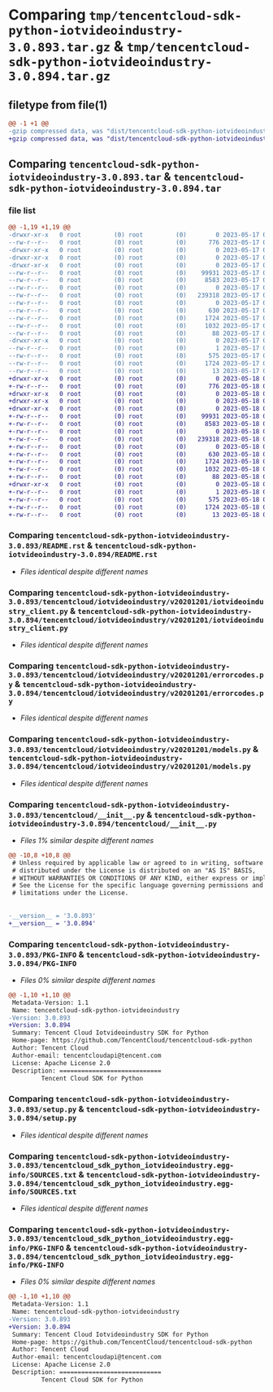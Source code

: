 # Comparing `tmp/tencentcloud-sdk-python-iotvideoindustry-3.0.893.tar.gz` & `tmp/tencentcloud-sdk-python-iotvideoindustry-3.0.894.tar.gz`

## filetype from file(1)

```diff
@@ -1 +1 @@
-gzip compressed data, was "dist/tencentcloud-sdk-python-iotvideoindustry-3.0.893.tar", last modified: Wed May 17 03:34:07 2023, max compression
+gzip compressed data, was "dist/tencentcloud-sdk-python-iotvideoindustry-3.0.894.tar", last modified: Thu May 18 00:29:04 2023, max compression
```

## Comparing `tencentcloud-sdk-python-iotvideoindustry-3.0.893.tar` & `tencentcloud-sdk-python-iotvideoindustry-3.0.894.tar`

### file list

```diff
@@ -1,19 +1,19 @@
-drwxr-xr-x   0 root         (0) root         (0)        0 2023-05-17 03:34:07.000000 tencentcloud-sdk-python-iotvideoindustry-3.0.893/
--rw-r--r--   0 root         (0) root         (0)      776 2023-05-17 03:34:07.000000 tencentcloud-sdk-python-iotvideoindustry-3.0.893/README.rst
-drwxr-xr-x   0 root         (0) root         (0)        0 2023-05-17 03:34:07.000000 tencentcloud-sdk-python-iotvideoindustry-3.0.893/tencentcloud/
-drwxr-xr-x   0 root         (0) root         (0)        0 2023-05-17 03:34:07.000000 tencentcloud-sdk-python-iotvideoindustry-3.0.893/tencentcloud/iotvideoindustry/
-drwxr-xr-x   0 root         (0) root         (0)        0 2023-05-17 03:34:07.000000 tencentcloud-sdk-python-iotvideoindustry-3.0.893/tencentcloud/iotvideoindustry/v20201201/
--rw-r--r--   0 root         (0) root         (0)    99931 2023-05-17 03:34:07.000000 tencentcloud-sdk-python-iotvideoindustry-3.0.893/tencentcloud/iotvideoindustry/v20201201/iotvideoindustry_client.py
--rw-r--r--   0 root         (0) root         (0)     8583 2023-05-17 03:34:07.000000 tencentcloud-sdk-python-iotvideoindustry-3.0.893/tencentcloud/iotvideoindustry/v20201201/errorcodes.py
--rw-r--r--   0 root         (0) root         (0)        0 2023-05-17 03:34:07.000000 tencentcloud-sdk-python-iotvideoindustry-3.0.893/tencentcloud/iotvideoindustry/v20201201/__init__.py
--rw-r--r--   0 root         (0) root         (0)   239318 2023-05-17 03:34:07.000000 tencentcloud-sdk-python-iotvideoindustry-3.0.893/tencentcloud/iotvideoindustry/v20201201/models.py
--rw-r--r--   0 root         (0) root         (0)        0 2023-05-17 03:34:07.000000 tencentcloud-sdk-python-iotvideoindustry-3.0.893/tencentcloud/iotvideoindustry/__init__.py
--rw-r--r--   0 root         (0) root         (0)      630 2023-05-17 03:34:07.000000 tencentcloud-sdk-python-iotvideoindustry-3.0.893/tencentcloud/__init__.py
--rw-r--r--   0 root         (0) root         (0)     1724 2023-05-17 03:34:07.000000 tencentcloud-sdk-python-iotvideoindustry-3.0.893/PKG-INFO
--rw-r--r--   0 root         (0) root         (0)     1032 2023-05-17 03:34:07.000000 tencentcloud-sdk-python-iotvideoindustry-3.0.893/setup.py
--rw-r--r--   0 root         (0) root         (0)       88 2023-05-17 03:34:07.000000 tencentcloud-sdk-python-iotvideoindustry-3.0.893/setup.cfg
-drwxr-xr-x   0 root         (0) root         (0)        0 2023-05-17 03:34:07.000000 tencentcloud-sdk-python-iotvideoindustry-3.0.893/tencentcloud_sdk_python_iotvideoindustry.egg-info/
--rw-r--r--   0 root         (0) root         (0)        1 2023-05-17 03:34:07.000000 tencentcloud-sdk-python-iotvideoindustry-3.0.893/tencentcloud_sdk_python_iotvideoindustry.egg-info/dependency_links.txt
--rw-r--r--   0 root         (0) root         (0)      575 2023-05-17 03:34:07.000000 tencentcloud-sdk-python-iotvideoindustry-3.0.893/tencentcloud_sdk_python_iotvideoindustry.egg-info/SOURCES.txt
--rw-r--r--   0 root         (0) root         (0)     1724 2023-05-17 03:34:07.000000 tencentcloud-sdk-python-iotvideoindustry-3.0.893/tencentcloud_sdk_python_iotvideoindustry.egg-info/PKG-INFO
--rw-r--r--   0 root         (0) root         (0)       13 2023-05-17 03:34:07.000000 tencentcloud-sdk-python-iotvideoindustry-3.0.893/tencentcloud_sdk_python_iotvideoindustry.egg-info/top_level.txt
+drwxr-xr-x   0 root         (0) root         (0)        0 2023-05-18 00:29:04.000000 tencentcloud-sdk-python-iotvideoindustry-3.0.894/
+-rw-r--r--   0 root         (0) root         (0)      776 2023-05-18 00:29:04.000000 tencentcloud-sdk-python-iotvideoindustry-3.0.894/README.rst
+drwxr-xr-x   0 root         (0) root         (0)        0 2023-05-18 00:29:04.000000 tencentcloud-sdk-python-iotvideoindustry-3.0.894/tencentcloud/
+drwxr-xr-x   0 root         (0) root         (0)        0 2023-05-18 00:29:04.000000 tencentcloud-sdk-python-iotvideoindustry-3.0.894/tencentcloud/iotvideoindustry/
+drwxr-xr-x   0 root         (0) root         (0)        0 2023-05-18 00:29:04.000000 tencentcloud-sdk-python-iotvideoindustry-3.0.894/tencentcloud/iotvideoindustry/v20201201/
+-rw-r--r--   0 root         (0) root         (0)    99931 2023-05-18 00:29:04.000000 tencentcloud-sdk-python-iotvideoindustry-3.0.894/tencentcloud/iotvideoindustry/v20201201/iotvideoindustry_client.py
+-rw-r--r--   0 root         (0) root         (0)     8583 2023-05-18 00:29:04.000000 tencentcloud-sdk-python-iotvideoindustry-3.0.894/tencentcloud/iotvideoindustry/v20201201/errorcodes.py
+-rw-r--r--   0 root         (0) root         (0)        0 2023-05-18 00:29:04.000000 tencentcloud-sdk-python-iotvideoindustry-3.0.894/tencentcloud/iotvideoindustry/v20201201/__init__.py
+-rw-r--r--   0 root         (0) root         (0)   239318 2023-05-18 00:29:04.000000 tencentcloud-sdk-python-iotvideoindustry-3.0.894/tencentcloud/iotvideoindustry/v20201201/models.py
+-rw-r--r--   0 root         (0) root         (0)        0 2023-05-18 00:29:04.000000 tencentcloud-sdk-python-iotvideoindustry-3.0.894/tencentcloud/iotvideoindustry/__init__.py
+-rw-r--r--   0 root         (0) root         (0)      630 2023-05-18 00:29:04.000000 tencentcloud-sdk-python-iotvideoindustry-3.0.894/tencentcloud/__init__.py
+-rw-r--r--   0 root         (0) root         (0)     1724 2023-05-18 00:29:04.000000 tencentcloud-sdk-python-iotvideoindustry-3.0.894/PKG-INFO
+-rw-r--r--   0 root         (0) root         (0)     1032 2023-05-18 00:29:04.000000 tencentcloud-sdk-python-iotvideoindustry-3.0.894/setup.py
+-rw-r--r--   0 root         (0) root         (0)       88 2023-05-18 00:29:04.000000 tencentcloud-sdk-python-iotvideoindustry-3.0.894/setup.cfg
+drwxr-xr-x   0 root         (0) root         (0)        0 2023-05-18 00:29:04.000000 tencentcloud-sdk-python-iotvideoindustry-3.0.894/tencentcloud_sdk_python_iotvideoindustry.egg-info/
+-rw-r--r--   0 root         (0) root         (0)        1 2023-05-18 00:29:04.000000 tencentcloud-sdk-python-iotvideoindustry-3.0.894/tencentcloud_sdk_python_iotvideoindustry.egg-info/dependency_links.txt
+-rw-r--r--   0 root         (0) root         (0)      575 2023-05-18 00:29:04.000000 tencentcloud-sdk-python-iotvideoindustry-3.0.894/tencentcloud_sdk_python_iotvideoindustry.egg-info/SOURCES.txt
+-rw-r--r--   0 root         (0) root         (0)     1724 2023-05-18 00:29:04.000000 tencentcloud-sdk-python-iotvideoindustry-3.0.894/tencentcloud_sdk_python_iotvideoindustry.egg-info/PKG-INFO
+-rw-r--r--   0 root         (0) root         (0)       13 2023-05-18 00:29:04.000000 tencentcloud-sdk-python-iotvideoindustry-3.0.894/tencentcloud_sdk_python_iotvideoindustry.egg-info/top_level.txt
```

### Comparing `tencentcloud-sdk-python-iotvideoindustry-3.0.893/README.rst` & `tencentcloud-sdk-python-iotvideoindustry-3.0.894/README.rst`

 * *Files identical despite different names*

### Comparing `tencentcloud-sdk-python-iotvideoindustry-3.0.893/tencentcloud/iotvideoindustry/v20201201/iotvideoindustry_client.py` & `tencentcloud-sdk-python-iotvideoindustry-3.0.894/tencentcloud/iotvideoindustry/v20201201/iotvideoindustry_client.py`

 * *Files identical despite different names*

### Comparing `tencentcloud-sdk-python-iotvideoindustry-3.0.893/tencentcloud/iotvideoindustry/v20201201/errorcodes.py` & `tencentcloud-sdk-python-iotvideoindustry-3.0.894/tencentcloud/iotvideoindustry/v20201201/errorcodes.py`

 * *Files identical despite different names*

### Comparing `tencentcloud-sdk-python-iotvideoindustry-3.0.893/tencentcloud/iotvideoindustry/v20201201/models.py` & `tencentcloud-sdk-python-iotvideoindustry-3.0.894/tencentcloud/iotvideoindustry/v20201201/models.py`

 * *Files identical despite different names*

### Comparing `tencentcloud-sdk-python-iotvideoindustry-3.0.893/tencentcloud/__init__.py` & `tencentcloud-sdk-python-iotvideoindustry-3.0.894/tencentcloud/__init__.py`

 * *Files 1% similar despite different names*

```diff
@@ -10,8 +10,8 @@
 # Unless required by applicable law or agreed to in writing, software
 # distributed under the License is distributed on an "AS IS" BASIS,
 # WITHOUT WARRANTIES OR CONDITIONS OF ANY KIND, either express or implied.
 # See the License for the specific language governing permissions and
 # limitations under the License.
 
 
-__version__ = '3.0.893'
+__version__ = '3.0.894'
```

### Comparing `tencentcloud-sdk-python-iotvideoindustry-3.0.893/PKG-INFO` & `tencentcloud-sdk-python-iotvideoindustry-3.0.894/PKG-INFO`

 * *Files 0% similar despite different names*

```diff
@@ -1,10 +1,10 @@
 Metadata-Version: 1.1
 Name: tencentcloud-sdk-python-iotvideoindustry
-Version: 3.0.893
+Version: 3.0.894
 Summary: Tencent Cloud Iotvideoindustry SDK for Python
 Home-page: https://github.com/TencentCloud/tencentcloud-sdk-python
 Author: Tencent Cloud
 Author-email: tencentcloudapi@tencent.com
 License: Apache License 2.0
 Description: ============================
         Tencent Cloud SDK for Python
```

### Comparing `tencentcloud-sdk-python-iotvideoindustry-3.0.893/setup.py` & `tencentcloud-sdk-python-iotvideoindustry-3.0.894/setup.py`

 * *Files identical despite different names*

### Comparing `tencentcloud-sdk-python-iotvideoindustry-3.0.893/tencentcloud_sdk_python_iotvideoindustry.egg-info/SOURCES.txt` & `tencentcloud-sdk-python-iotvideoindustry-3.0.894/tencentcloud_sdk_python_iotvideoindustry.egg-info/SOURCES.txt`

 * *Files identical despite different names*

### Comparing `tencentcloud-sdk-python-iotvideoindustry-3.0.893/tencentcloud_sdk_python_iotvideoindustry.egg-info/PKG-INFO` & `tencentcloud-sdk-python-iotvideoindustry-3.0.894/tencentcloud_sdk_python_iotvideoindustry.egg-info/PKG-INFO`

 * *Files 0% similar despite different names*

```diff
@@ -1,10 +1,10 @@
 Metadata-Version: 1.1
 Name: tencentcloud-sdk-python-iotvideoindustry
-Version: 3.0.893
+Version: 3.0.894
 Summary: Tencent Cloud Iotvideoindustry SDK for Python
 Home-page: https://github.com/TencentCloud/tencentcloud-sdk-python
 Author: Tencent Cloud
 Author-email: tencentcloudapi@tencent.com
 License: Apache License 2.0
 Description: ============================
         Tencent Cloud SDK for Python
```

